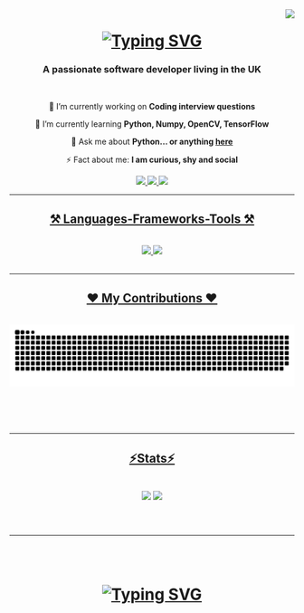 <img align="right" src="https://visitor-badge.laobi.icu/badge?page_id=techgirldiaries.techgirldiaries" />

<h1 align="center">
    <a href="https://git.io/typing-svg">
        <img src="https://readme-typing-svg.herokuapp.com?font=Arial&weight=900&size=40&pause=1000&color=9966CC&center=true&vCenter=true&random=false&width=500&height=70&lines=Hi+there!+;I'm+Oluwakemi+T.+Obadeyi;Nice+to+meet+you." alt="Typing SVG" />
    </a>
</h1>

<h3 align="center">A passionate software developer living in the UK</h3>

<br/>

<div align="center">
 
 🔭 I’m currently working on **Coding interview questions**
 
 🌱 I’m currently learning **Python, Numpy, OpenCV, TensorFlow**

💬 Ask me about **Python... or anything [here](https://github.com/techgirldiaries/techgirldiaries/issues)**

⚡ Fact about me: **I am curious, shy and social**

 </div>
 
<div align="center"> 
  <a href="mailto:oluwakemi.toluwalase@gmail.com">
    <img src="https://img.shields.io/badge/Gmail-333333?style=for-the-badge&logo=gmail&logoColor=red" />
  </a>
    </a> 
  <a href="https://linkedin.com/in/oluwakemi-obadeyi" target="_blank">
    <img src="https://img.shields.io/badge/LinkedIn-0077B5?style=for-the-badge&logo=linkedin&logoColor=white" target="_blank" />
  </a>
  <a href="https://techgirldiaries.github.io" target="_blank">
     <img src="https://img.shields.io/badge/Portfolio-9966CC?style=for-the-badge&logo=todoist&logoColor=white" target="_blank" /> <!-- sqlite, safari, google-chrome are other good icon options -->
</div>

 <hr/>
 
<h2 align="center">⚒️ Languages-Frameworks-Tools ⚒️</h2>
<br/>
<div align="center">
    <img src="https://skillicons.dev/icons?i=python,javascript,sqlite,mysql,java,html,css" />
    <img src="https://skillicons.dev/icons?i=react,bootstrap,vue,tailwind,nodejs,vscode,github,git,firebase" /><br>
</div>

<br/>
<hr/>

<div align="center">
  <h2> ♥ My Contributions ♥ </h2>
  <br>
  <img alt="snake eating my contributions" src="https://raw.githubusercontent.com/techgirldiaries/techgirldiaries/output/github-contribution-grid-snake.svg" />
  
  <br/><br/><br/>
</div>

<hr/>

<h2 align="center"> ⚡Stats⚡</h2>
<br>
<div align=center>
    <a href="https://github.com/techgirldiaries/convoychat"><img height=200 align="center" src="https://github-readme-stats.vercel.app/api/top-langs?username=techgirldiaries&hide_progress=true&layout=compact&langs_count=8&card_width=320" /></a>
    <a href="https://github.com/techgirldiaries/github-readme-stats"><img height=200 align="center" src="https://github-readme-stats.vercel.app/api?username=techgirldiaries&rank_icon=github&hide=contribs,issues" /></a>
</div>

<br/><br/>

<hr/>

<br/><br/>

<h1 align="center">
    <a href="https://git.io/typing-svg">
        <img src="https://readme-typing-svg.herokuapp.com?font=Arial&weight=900&size=40&pause=1000&color=9966CC&center=true&vCenter=true&random=false&width=500&height=70&lines=Thank+you+for+stopping+by!" alt="Typing SVG" />
    </a>
</h1>

<br/>
